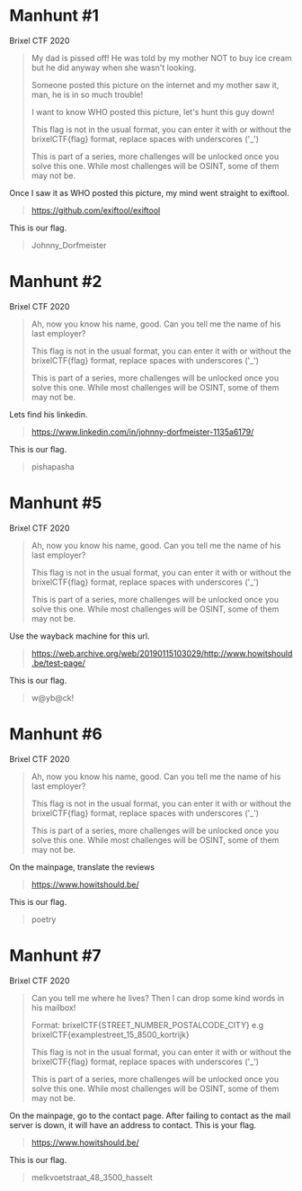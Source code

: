 # Manhunt #1

Brixel CTF 2020

>My dad is pissed off! He was told by my mother NOT to buy ice cream but he did anyway when she wasn't looking.
>
>Someone posted this picture on the internet and my mother saw it, man, he is in so much trouble!
>
>I want to know WHO posted this picture, let's hunt this guy down!
>
>This flag is not in the usual format, you can enter it with or without the brixelCTF{flag} format, replace spaces with underscores ('_')
>
>This is part of a series, more challenges will be unlocked once you solve this one. While most challenges will be OSINT, some of them may not be.

Once I saw it as WHO posted this picture, my mind went straight to exiftool.

> <https://github.com/exiftool/exiftool>

This is our flag.

> Johnny_Dorfmeister

# Manhunt #2

Brixel CTF 2020

>Ah, now you know his name, good. Can you tell me the name of his last employer?
>
>This flag is not in the usual format, you can enter it with or without the brixelCTF{flag} format, replace spaces with underscores ('_')
>
>This is part of a series, more challenges will be unlocked once you solve this one. While most challenges will be OSINT, some of them may not be.

Lets find his linkedin.

> <https://www.linkedin.com/in/johnny-dorfmeister-1135a6179/>

This is our flag.

> pishapasha

# Manhunt #5

Brixel CTF 2020

>Ah, now you know his name, good. Can you tell me the name of his last employer?
>
>This flag is not in the usual format, you can enter it with or without the brixelCTF{flag} format, replace spaces with underscores ('_')
>
>This is part of a series, more challenges will be unlocked once you solve this one. While most challenges will be OSINT, some of them may not be.

Use the wayback machine for this url.

> <https://web.archive.org/web/20190115103029/http://www.howitshould.be/test-page/>

This is our flag.

> w@yb@ck!

# Manhunt #6

Brixel CTF 2020

>Ah, now you know his name, good. Can you tell me the name of his last employer?
>
>This flag is not in the usual format, you can enter it with or without the brixelCTF{flag} format, replace spaces with underscores ('_')
>
>This is part of a series, more challenges will be unlocked once you solve this one. While most challenges will be OSINT, some of them may not be.

On the mainpage, translate the reviews

> <https://www.howitshould.be/>

This is our flag.

> poetry

# Manhunt #7

Brixel CTF 2020

>Can you tell me where he lives? Then I can drop some kind words in his mailbox!
>
>Format: brixelCTF{STREET_NUMBER_POSTALCODE_CITY} e.g brixelCTF{examplestreet_15_8500_kortrijk}
>
>This flag is not in the usual format, you can enter it with or without the brixelCTF{flag} format, replace spaces with underscores ('_')
>
>This is part of a series, more challenges will be unlocked once you solve this one. While most challenges will be OSINT, some of them may not be.

On the mainpage, go to the contact page. After failing to contact as the mail server is down, it will have an address to contact. This is your flag.

> <https://www.howitshould.be/>

This is our flag.

> melkvoetstraat_48_3500_hasselt